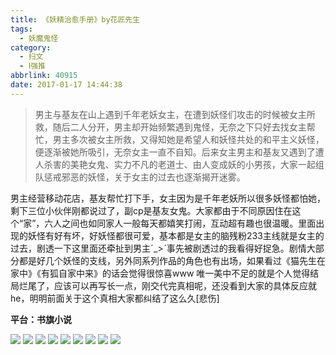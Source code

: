 ```yaml
---
title: 《妖精治愈手册》by花匠先生
tags:
  - 妖魔鬼怪
category:
  - 扫文
  - Ⅰ强推
abbrlink: 40915
date: 2017-01-17 14:44:38
---
```

<meta name="referrer" content="no-referrer" />

> 男主与基友在山上遇到千年老妖女主，在遭到妖怪们攻击的时候被女主所救，随后二人分开，男主却开始频繁遇到鬼怪，无奈之下只好去找女主帮忙，男主多次被女主所救，又得知她是希望人和妖怪共处的和平主义妖怪，便逐渐被她所吸引，无奈女主一直不自知。后来女主男主和基友又遇到了遭人杀害的美艳女鬼、实力不凡的老道士、由人变成妖的小男孩，大家一起组队惩戒邪恶的妖怪，关于女主的过去也逐渐揭开迷雾。
<!-- more -->

男主经营移动花店，基友帮忙打下手，女主因为是千年老妖所以很多妖怪都怕她，剩下三位小伙伴刚都说过了，副cp是基友女鬼。大家都由于不同原因住在这个“家”，六人之间也如同家人一般每天都嬉笑打闹，互动超有趣也很温暖。里面出现的妖怪有好有坏，好妖怪都很可爱，基本都是女主的脑残粉233主线就是女主的过去，剧透一下这里面还牵扯到男主ˊ_>ˋ事先被剧透过的我看得好捉急。剧情大部分都是好几个妖怪的支线，另外同系列作品的角色也有出场，如果看过《猫先生在家中》《有狐自家中来》的话会觉得很惊喜www
唯一美中不足的就是个人觉得结局烂尾了，应该可以再写长一点，刚交代完真相呢，还没看到大家的具体反应就he，明明前面关于这个真相大家都纠结了这么久[悲伤] 

**平台：书旗小说**

![](https://ww1.sinaimg.cn/mw690/0069kFhhgw1fbsylz43z8j30qo1bfqin.jpg)
![](https://ww3.sinaimg.cn/mw690/0069kFhhgw1fbsym1z582j30qo1bfdui.jpg)
![](https://ww3.sinaimg.cn/mw690/0069kFhhgw1fbsym3cr8xj30qo1bftp1.jpg)
![](https://ww1.sinaimg.cn/mw690/0069kFhhgw1fbsym5vcixj30qo1bfh13.jpg)
![](https://ww3.sinaimg.cn/mw690/0069kFhhgw1fbsym78hrgj30qo1bfqhk.jpg)
![](https://ww4.sinaimg.cn/mw690/0069kFhhgw1fbsyme91e5j30qo1bf4eb.jpg)
![](https://ww4.sinaimg.cn/mw690/0069kFhhgw1fbsym8o6luj30qo0xudqe.jpg)
![](https://ww2.sinaimg.cn/mw690/0069kFhhgw1fbsyma5fb9j30qo11ygxx.jpg)
![](https://ww3.sinaimg.cn/mw690/0069kFhhgw1fbsylx4pdsj30qo0rodop.jpg)